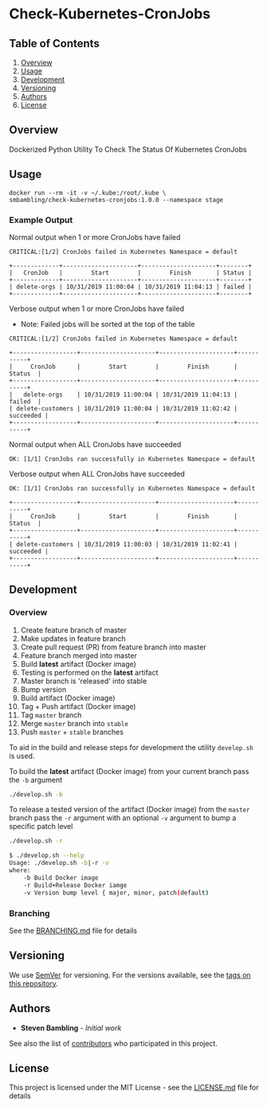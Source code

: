 # Check-Kubernetes-CronJobs

## Table of Contents

1. [Overview](#overview)
1. [Usage](#usage)
1. [Development](#development)
1. [Versioning](#versioning)
1. [Authors](#authors)
1. [License](#license)

## Overview

Dockerized Python Utility To Check The Status Of Kubernetes CronJobs

## Usage

```
docker run --rm -it -v ~/.kube:/root/.kube \
smbambling/check-kubernetes-cronjobs:1.0.0 --namespace stage
```

### Example Output

Normal output when 1 or more CronJobs have failed

```
CRITICAL:[1/2] CronJobs failed in Kubernetes Namespace = default

+-------------+---------------------+---------------------+--------+
|   CronJob   |        Start        |        Finish       | Status |
+-------------+---------------------+---------------------+--------+
| delete-orgs | 10/31/2019 11:00:04 | 10/31/2019 11:04:13 | failed |
+-------------+---------------------+---------------------+--------+
```

Verbose output when 1 or more CronJobs have failed

 * Note: Failed jobs will be sorted at the top of the table

```
CRITICAL:[1/2] CronJobs failed in Kubernetes Namespace = default

+------------------+---------------------+---------------------+-----------+
|     CronJob      |        Start        |        Finish       |   Status  |
+------------------+---------------------+---------------------+-----------+
|   delete-orgs    | 10/31/2019 11:00:04 | 10/31/2019 11:04:13 |   failed  |
| delete-customers | 10/31/2019 11:00:04 | 10/31/2019 11:02:42 | succeeded |
+------------------+---------------------+---------------------+-----------+
```

Normal output when ALL CronJobs have succeeded

```
OK: [1/1] CronJobs ran successfully in Kubernetes Namespace = default
```

Verbose output when ALL CronJobs have succeeded

```
OK: [1/1] CronJobs ran successfully in Kubernetes Namespace = default

+------------------+---------------------+---------------------+-----------+
|     CronJob      |        Start        |        Finish       |   Status  |
+------------------+---------------------+---------------------+-----------+
| delete-customers | 10/31/2019 11:00:03 | 10/31/2019 11:02:41 | succeeded |
+------------------+---------------------+---------------------+-----------+
```

## Development

### Overview

1. Create feature branch of master
1. Make updates in feature branch
1. Create pull request (PR) from feature branch into master
1. Feature branch merged into master
1. Build **latest** artifact (Docker image)
1. Testing is performed on the **latest** artifact
1. Master branch is 'released' into stable
  1. Bump version
  1. Build artifact (Docker image)
  1. Tag + Push artifact (Docker image)
  1. Tag `master` branch
  1. Merge `master` branch into `stable`
  1. Push `master` + `stable` branches

To aid in the build and release steps for development the utility `develop.sh` is used.

To build the **latest** artifact (Docker image) from your current branch pass the `-b` argument 

```bash 
./develop.sh -b
```

To release a tested version of the artifact (Docker image) from the `master` branch pass the `-r` argument with an optional `-v` argument to bump a specific patch level

```bash
./develop.sh -r
```
```bash
$ ./develop.sh --help
Usage: ./develop.sh -b|-r -v
where:
    -b Build Docker image
    -r Build+Release Docker iamge
    -v Version bump level { major, minor, patch(default) 
```

### Branching

See the [BRANCHING.md](./docs/BRANCHING.md) file for details

## Versioning

We use [SemVer](http://semver.org/) for versioning. For the versions available, see the [tags on this repository](https://github.com/smbambling/check-kubernetes-cronjobs/tags). 

## Authors

* **Steven Bambling** - *Initial work*

See also the list of [contributors](https://github.com/smbambling/check-kubernetes-cronjobs/contributors) who participated in this project.

## License

This project is licensed under the MIT License - see the [LICENSE.md](./LICENSE.md) file for details
